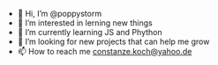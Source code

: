 - 👋 Hi, I’m @poppystorm
- 👀 I’m interested in lerning new things
- 🌱 I’m currently learning JS and Phython
- 💞️ I’m looking for new projects that can help me grow
- 📫 How to reach me constanze.koch@yahoo.de

<!---
poppystorm/poppystorm is a ✨ special ✨ repository because its `README.md` (this file) appears on your GitHub profile.
You can click the Preview link to take a look at your changes.
--->

